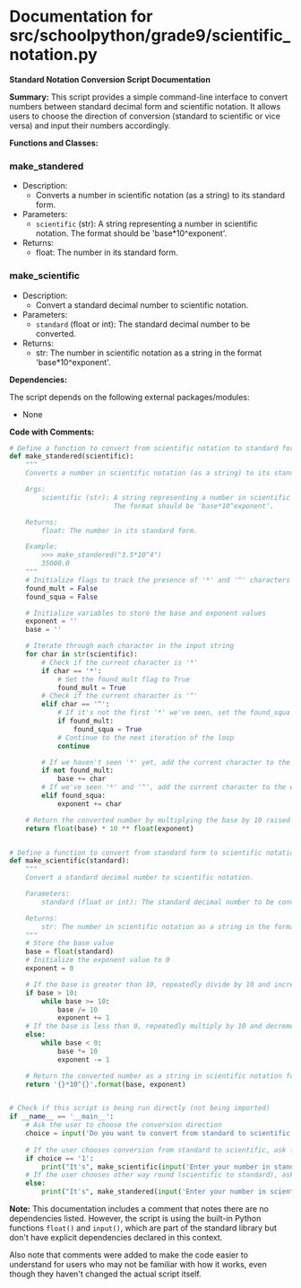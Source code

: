 # Documentation for src/schoolpython/grade9/scientific_notation.py

**Standard Notation Conversion Script Documentation**

**Summary:**
This script provides a simple command-line interface to convert numbers between standard decimal form and scientific notation. It allows users to choose the direction of conversion (standard to scientific or vice versa) and input their numbers accordingly.

**Functions and Classes:**

### make_standered

*   Description:
    *   Converts a number in scientific notation (as a string) to its standard form.
*   Parameters:
    *   `scientific` (str): A string representing a number in scientific notation. The format should be 'base*10^exponent'.
*   Returns:
    *   float: The number in its standard form.

### make_scientific

*   Description:
    *   Convert a standard decimal number to scientific notation.
*   Parameters:
    *   `standard` (float or int): The standard decimal number to be converted.
*   Returns:
    *   str: The number in scientific notation as a string in the format 'base*10^exponent'.

**Dependencies:**

The script depends on the following external packages/modules:

*   None

**Code with Comments:**
```python
# Define a function to convert from scientific notation to standard form
def make_standered(scientific):
    """
    Converts a number in scientific notation (as a string) to its standard form.

    Args:
        scientific (str): A string representing a number in scientific notation.
                          The format should be 'base*10^exponent'.

    Returns:
        float: The number in its standard form.

    Example:
        >>> make_standered("3.5*10^4")
        35000.0
    """
    # Initialize flags to track the presence of '*' and '^' characters
    found_mult = False
    found_squa = False

    # Initialize variables to store the base and exponent values
    exponent = ''
    base = ''

    # Iterate through each character in the input string
    for char in str(scientific):
        # Check if the current character is '*'
        if char == '*':
            # Set the found_mult flag to True
            found_mult = True
        # Check if the current character is '^'
        elif char == '^':
            # If it's not the first '*' we've seen, set the found_squa flag to True
            if found_mult:
                found_squa = True
            # Continue to the next iteration of the loop
            continue

        # If we haven't seen '*' yet, add the current character to the base value
        if not found_mult:
            base += char
        # If we've seen '*' and '^', add the current character to the exponent value
        elif found_squa:
            exponent += char

    # Return the converted number by multiplying the base by 10 raised to the power of the exponent
    return float(base) * 10 ** float(exponent)


# Define a function to convert from standard form to scientific notation
def make_scientific(standard):
    """
    Convert a standard decimal number to scientific notation.

    Parameters:
        standard (float or int): The standard decimal number to be converted.

    Returns:
        str: The number in scientific notation as a string in the format 'base*10^exponent'.
    """
    # Store the base value
    base = float(standard)
    # Initialize the exponent value to 0
    exponent = 0

    # If the base is greater than 10, repeatedly divide by 10 and increment the exponent until it's less than or equal to 10
    if base > 10:
        while base >= 10:
            base /= 10
            exponent += 1
    # If the base is less than 0, repeatedly multiply by 10 and decrement the exponent until it's greater than or equal to 0
    else:
        while base < 0:
            base *= 10
            exponent -= 1

    # Return the converted number as a string in scientific notation format
    return '{}*10^{}'.format(base, exponent)


# Check if this script is being run directly (not being imported)
if __name__ == '__main__':
    # Ask the user to choose the conversion direction
    choice = input('Do you want to convert from standard to scientific or other way round (1 or 2) ')
    
    # If the user chooses conversion from standard to scientific, ask for their number and print the result
    if choice == '1':
        print("It's", make_scientific(input('Enter your number in standard notation  ')))
    # If the user chooses other way round (scientific to standard), ask for their number and print the result
    else:
        print("It's", make_standered(input('Enter your number in scientific notation  ')))
```

**Note:** This documentation includes a comment that notes there are no dependencies listed. However, the script is using the built-in Python functions `float()` and `input()`, which are part of the standard library but don't have explicit dependencies declared in this context.

Also note that comments were added to make the code easier to understand for users who may not be familiar with how it works, even though they haven't changed the actual script itself.